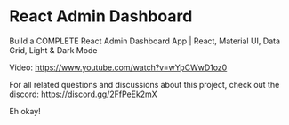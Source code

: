 # React Admin Dashboard

Build a COMPLETE React Admin Dashboard App | React, Material UI, Data Grid, Light & Dark Mode

Video: https://www.youtube.com/watch?v=wYpCWwD1oz0

For all related questions and discussions about this project, check out the discord: https://discord.gg/2FfPeEk2mX
 

 Eh okay!